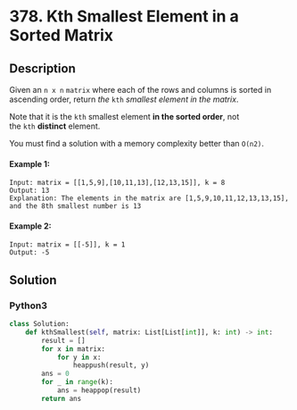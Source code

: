 # 378. Kth Smallest Element in a Sorted Matrix


## Description
Given an `n x n` `matrix` where each of the rows and columns is sorted in ascending order, return *the* `kth` *smallest element in the matrix*.

Note that it is the `kth` smallest element **in the sorted order**, not the `kth` **distinct** element.

You must find a solution with a memory complexity better than `O(n2)`.

#### Example 1:
```
Input: matrix = [[1,5,9],[10,11,13],[12,13,15]], k = 8
Output: 13
Explanation: The elements in the matrix are [1,5,9,10,11,12,13,13,15], and the 8th smallest number is 13
```

#### Example 2:
```
Input: matrix = [[-5]], k = 1
Output: -5
```


## Solution

### Python3
```python
class Solution:
    def kthSmallest(self, matrix: List[List[int]], k: int) -> int:
        result = []
        for x in matrix:
            for y in x:
                heappush(result, y)
        ans = 0
        for _ in range(k):
            ans = heappop(result)
        return ans
```
